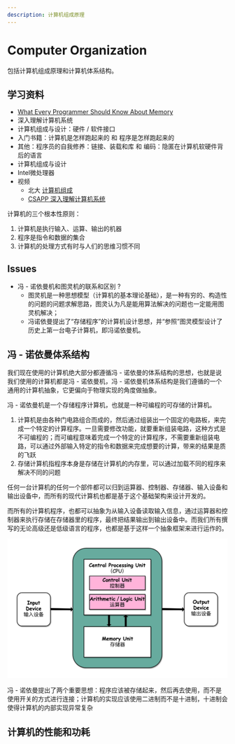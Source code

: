 ```yaml
---
description: 计算机组成原理
---
```


# Computer Organization

包括计算机组成原理和计算机体系结构。

## 学习资料

* [What Every Programmer Should Know About Memory](https://lwn.net/Articles/250967/)
* 深入理解计算机系统
* 计算机组成与设计：硬件 / 软件接口
* 入门书籍：计算机是怎样跑起来的 和 程序是怎样跑起来的
* 其他：程序员的自我修养：链接、装载和库 和 编码：隐匿在计算机软硬件背后的语言
* 计算机组成与设计
* Intel微处理器
* 视频
  * 北大 [计算机组成](https://www.coursera.org/learn/jisuanji-zucheng)
  * [CSAPP 深入理解计算机系统](https://www.bilibili.com/video/av24540152/)

计算机的三个根本性原则：

1. 计算机是执行输入、运算、输出的机器
2. 程序是指令和数据的集合
3. 计算机的处理方式有时与人们的思维习惯不同

## Issues

* 冯 - 诺依曼机和图灵机的联系和区别 ?
  * 图灵机是一种思想模型（计算机的基本理论基础），是一种有穷的、构造性的问题的问题求解思路，图灵认为凡是能用算法解决的问题也一定能用图灵机解决；
  * 冯诺依曼提出了“存储程序”的计算机设计思想，并“参照”图灵模型设计了历史上第一台电子计算机，即冯诺依曼机。

## 冯 - 诺依曼体系结构

我们现在使用的计算机绝大部分都遵循冯 - 诺依曼的体系结构的思想，也就是说我们使用的计算机都是冯 - 诺依曼机，冯 - 诺依曼机体系结构是我们遵循的一个通用的计算机抽象，它更偏向于物理实现的角度做抽象。

冯 - 诺依曼机是一个存储程序计算机，也就是一种可编程的可存储的计算机。

1. 计算机是由各种门电路组合而成的，然后通过组装出一个固定的电路板，来完成一个特定的计算程序。一旦需要修改功能，就要重新组装电路，这种方式是不可编程的；而可编程意味着完成一个特定的计算程序，不需要重新组装电路，可以通过外部输入特定的指令和数据来完成想要的计算，带来的结果是质的飞跃
2. 存储计算机指程序本身是存储在计算机的内存里，可以通过加载不同的程序来解决不同的问题

任何一台计算机的任何一个部件都可以归到运算器、控制器、存储器、输入设备和输出设备中，而所有的现代计算机也都是基于这个基础架构来设计开发的。

而所有的计算机程序，也都可以抽象为从输入设备读取输入信息，通过运算器和控制器来执行存储在存储器里的程序，最终把结果输出到输出设备中。而我们所有撰写的无论高级还是低级语言的程序，也都是基于这样一个抽象框架来进行运作的。

![&#x51AF; - &#x8BFA;&#x4F9D;&#x66FC;&#x4F53;&#x7CFB;&#x7ED3;&#x6784;&#x793A;&#x610F;&#x56FE;](../.gitbook/assets/image%20%2896%29.png)

冯 - 诺依曼提出了两个重要思想：程序应该被存储起来，然后再去使用，而不是使用开关的方式进行连接；计算机的实现应该使用二进制而不是十进制，十进制会使得计算机的内部实现异常复杂

## 计算机的性能和功耗



